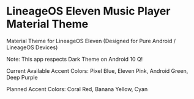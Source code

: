 # LineageOS Eleven Music Player Material Theme
 Material Theme for LineageOS Eleven (Designed for Pure Android / LineageOS Devices)
 
 Note: This app respects Dark Theme on Android 10 Q!
 
 Current Available Accent Colors: Pixel Blue, Eleven Pink, Android Green, Deep Purple
 
 Planned Accent Colors: Coral Red, Banana Yellow, Cyan
